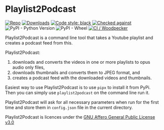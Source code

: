# Playlist2Podcast

[![Repo](https://img.shields.io/badge/repo-Codeberg.org-blue)](https://codeberg.org/PyYtTools/Playlist2Podcasts)
[![Downloads](https://pepy.tech/badge/playlist2podcast)](https://pepy.tech/project/playlist2podcast)
[![Code style: black](https://img.shields.io/badge/code%20style-black-000000.svg)](https://github.com/psf/black)
[![Checked against](https://img.shields.io/badge/Checked-Safety--DB-blue)](https://pyup.io/safety/)
![PyPI - Python Version](https://img.shields.io/pypi/pyversions/playlist2podcast)
![PyPI - Wheel](https://img.shields.io/pypi/wheel/playlist2podcast)
[![CI / Woodpecker](https://ci.codeberg.org/api/badges/PyYtTools/Playlist2Podcasts/status.svg)](https://ci.codeberg.org/PyYtTools/Playlist2Podcasts)


Playlist2Podcast is a command line tool that takes a Youtube playlist and creates a podcast feed from this.


Playlist2Podcast:
1) downloads and converts the videos in one or more playlists to opus audio only files,
2) downloads thumbnails and converts them to JPEG format, and
3) creates a podcast feed with the downloaded videos and thumbnails.

Easiest way to use Playlist2Podcast is to use `pipx` to install it from PyPi. Then you can simply use
`playlist2podcast` on the command line run it.

Playlist2Podcast will ask for all necessary parameters when run for the first time and store them in `config.json`
file in the current directory.

Playlist2Podcast is licences under
the [GNU Affero General Public License v3.0](http://www.gnu.org/licenses/agpl-3.0.html)
